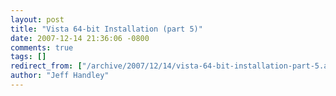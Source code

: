 ```yaml
---
layout: post
title: "Vista 64-bit Installation (part 5)"
date: 2007-12-14 21:36:06 -0800
comments: true
tags: []
redirect_from: ["/archive/2007/12/14/vista-64-bit-installation-part-5.aspx/"]
author: "Jeff Handley"
---
```


